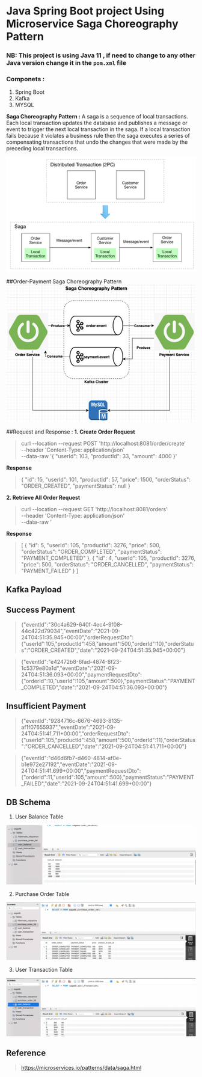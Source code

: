 # Java Spring Boot project Using Microservice Saga Choreography Pattern
### NB: This project is using Java 11 , if need to change to any other Java version change it in the `pom.xml` file 

### Componets :
1. Spring Boot
2. Kafka
3. MYSQL

**Saga Choreography Pattern :**  A saga is a sequence of local transactions. Each local transaction updates the database and publishes a message or event to trigger the next local transaction in the saga. If a local transaction fails because it violates a business rule then the saga executes a series of compensating transactions that undo the changes that were made by the preceding local transactions.

![Saga Choreography pattern](https://raw.githubusercontent.com/anurupborah2001/saga-coreography-pattern/main/images/saga-choreography1.png)


##Order-Payment Saga Choreography Pattern           
![Saga Choreography pattern](https://raw.githubusercontent.com/anurupborah2001/saga-coreography-pattern/main/images/saga-choreography-design.png)

##Request and Response :
 **1. Create Order Request**
> curl --location --request POST 'http://localhost:8081/order/create' \
--header 'Content-Type: application/json' \
--data-raw '{
"userId": 103,
"productId": 33,
"amount": 4000
}'

 **Response**
>{
"id": 15,
"userId": 101,
"productId": 57,
"price": 1500,
"orderStatus": "ORDER_CREATED",
"paymentStatus": null
}

 **2. Retrieve All Order Request**
> curl --location --request GET 'http://localhost:8081/orders' \
   --header 'Content-Type: application/json' \
   --data-raw '

 **Response**
> [
{
"id": 5,
"userId": 105,
"productId": 3276,
"price": 500,
"orderStatus": "ORDER_COMPLETED",
"paymentStatus": "PAYMENT_COMPLETED"
},
{
"id": 4,
"userId": 105,
"productId": 3276,
"price": 500,
"orderStatus": "ORDER_CANCELLED",
"paymentStatus": "PAYMENT_FAILED"
}
]

## Kafka Payload
  ## Success Payment 
> {"eventId":"30c4a629-640f-4ec4-9f08-44c422d79034","eventDate":"2021-09-24T04:51:35.945+00:00","orderRequestDto":{"userId":105,"productId":458,"amount":500,"orderId":10},"orderStatus":"ORDER_CREATED","date":"2021-09-24T04:51:35.945+00:00"}

> {"eventId":"e42472b8-6fad-4874-8f23-1c5379e80a1d","eventDate":"2021-09-24T04:51:36.093+00:00","paymentRequestDto":{"orderId":10,"userId":105,"amount":500},"paymentStatus":"PAYMENT_COMPLETED","date":"2021-09-24T04:51:36.093+00:00"}

 ## Insufficient Payment
> {"eventId":"9284716c-6676-4693-8135-af1f07655937","eventDate":"2021-09-24T04:51:41.711+00:00","orderRequestDto":{"userId":105,"productId":458,"amount":500,"orderId":11},"orderStatus":"ORDER_CANCELLED","date":"2021-09-24T04:51:41.711+00:00"}

> {"eventId":"d46d6fb7-d460-4814-af0e-b1e972e27192","eventDate":"2021-09-24T04:51:41.699+00:00","paymentRequestDto":{"orderId":11,"userId":105,"amount":500},"paymentStatus":"PAYMENT_FAILED","date":"2021-09-24T04:51:41.699+00:00"}

## DB Schema
1. User Balance Table

![Saga Choreography pattern](https://raw.githubusercontent.com/anurupborah2001/saga-coreography-pattern/main/images/db-img1.png)

2. Purchase Order Table

![Saga Choreography pattern](https://raw.githubusercontent.com/anurupborah2001/saga-coreography-pattern/main/images/db-img2.png)

3. User Transaction Table 

![Saga Choreography pattern](https://raw.githubusercontent.com/anurupborah2001/saga-coreography-pattern/main/images/db-img3.png)

## Reference
> https://microservices.io/patterns/data/saga.html